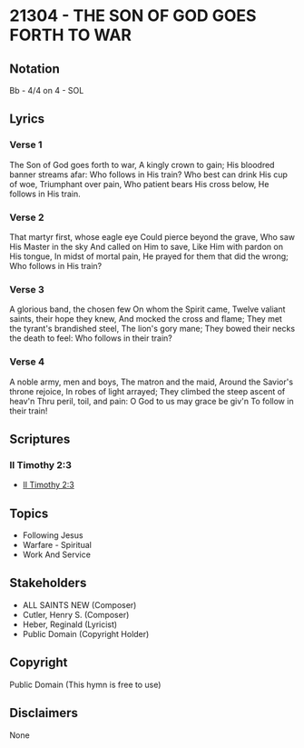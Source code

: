 # 21304 - THE SON OF GOD GOES FORTH TO WAR

## Notation

Bb - 4/4 on 4 - SOL

## Lyrics

### Verse 1

The Son of God goes forth to war, A kingly crown to gain; His bloodred banner streams afar: Who follows in His train? Who best can drink His cup of woe, Triumphant over pain, Who patient bears His cross below, He follows in His train.

### Verse 2

That martyr first, whose eagle eye Could pierce beyond the grave, Who saw His Master in the sky And called on Him to save, Like Him with pardon on His tongue, In midst of mortal pain, He prayed for them that did the wrong; Who follows in His train?

### Verse 3

A glorious band, the chosen few On whom the Spirit came, Twelve valiant saints, their hope they knew, And mocked the cross and flame; They met the tyrant's brandished steel, The lion's gory mane; They bowed their necks the death to feel: Who follows in their train?

### Verse 4

A noble army, men and boys, The matron and the maid, Around the Savior's throne rejoice, In robes of light arrayed; They climbed the steep ascent of heav'n Thru peril, toil, and pain: O God to us may grace be giv'n To follow in their train!


## Scriptures

### II Timothy 2:3

- [II Timothy 2:3](https://www.biblegateway.com/passage/?search=II%20Timothy%202%3A3)


## Topics

- Following Jesus
- Warfare - Spiritual
- Work And Service

## Stakeholders

- ALL SAINTS NEW (Composer)
- Cutler, Henry S. (Composer)
- Heber, Reginald (Lyricist)
- Public Domain (Copyright Holder)

## Copyright

Public Domain
(This hymn is free to use)

## Disclaimers

None

